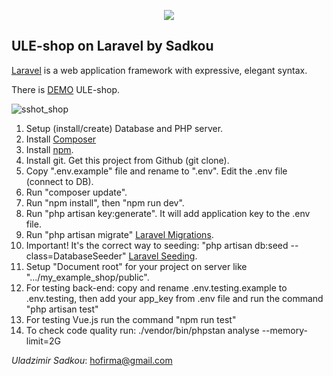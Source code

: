 <p align="center"><img src="https://laravel.com/assets/img/components/logo-laravel.svg"></p>

## ULE-shop on Laravel by Sadkou

[Laravel](https://laravel.com/docs/routing) is a web application framework with expressive, elegant syntax.


There is [DEMO](http://uls.northeurope.cloudapp.azure.com/) ULE-shop.

<p><img src="https://preview.ibb.co/dyyGMb/sshot_shop.png" alt="sshot_shop" border="0"></p>

1. Setup (install/create) Database and PHP server.
2. Install [Composer](https://getcomposer.org/doc/00-intro.md)
3. Install [npm](https://docs.npmjs.com/getting-started/installing-node). 
4. Install git. Get this project from Github (git clone).
5. Copy ".env.example" file and rename to ".env". Edit the .env file (connect to DB).
6. Run "composer update".
7. Run "npm install", then "npm run dev".
8. Run "php artisan key:generate". It will add application key to the .env file.
9. Run "php artisan migrate" [Laravel Migrations](https://laravel.com/docs/5.5/migrations).
10. Important! It's the correct way to seeding: "php artisan db:seed --class=DatabaseSeeder" [Laravel Seeding](https://laravel.com/docs/5.5/seeding).
11. Setup "Document root" for your project on server like ".../my_example_shop/public".
12. For testing back-end: copy and rename .env.testing.example to .env.testing, then add your app_key from .env file and run the command "php artisan test"
13. For testing Vue.js run the command "npm run test"
14. To check code quality run: ./vendor/bin/phpstan analyse --memory-limit=2G

_Uladzimir Sadkou_: hofirma@gmail.com
